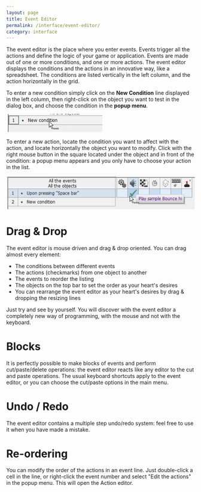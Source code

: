 ```yaml
---
layout: page
title: Event Editor
permalink: /interface/event-editor/
category: interface
---
```


The event editor is the place where you enter events. Events trigger all the actions and define the logic of your game or application. Events are made out of one or more conditions, and one or more actions. The event editor displays the conditions and the actions in an innovative way, like a spreadsheet. The conditions are listed vertically in the left column, and the action horizontally in the grid.


To enter a new condition simply click on the **New Condition** line displayed in the left column, then right-click on the object you want to test in the dialog box, and choose the condition in the **popup menu**.

![](/wiki/assets/Screenshots/New_Condition.png)

To enter a new action, locate the condition you want to affect with the action, and locate horizontally the object you want to modify. Click with the right mouse button in the square located under the object and in front of the condition: a popup menu appears and you only have to choose your action in the list.

![](/wiki/assets/Screenshots/Sound_Event.png)

# Drag & Drop 
The event editor is mouse driven and drag & drop oriented. You can drag almost every element:
* The conditions between different events
* The actions (checkmarks) from one object to another
* The events to reorder the listing
* The objects on the top bar to set the order as your heart's desires
* You can rearrange the event editor as your heart's desires by drag & dropping the resizing lines
 
Just try and see by yourself. You will discover with the event editor a completely new way of programming, with the mouse and not with the keyboard.

# Blocks 
It is perfectly possible to make blocks of events and perform cut/paste/delete operations: the event editor reacts like any editor to the cut and paste operations. The usual keyboard shortcuts apply to the event editor, or you can choose the cut/paste options in the main menu.

# Undo / Redo 
The event editor contains a multiple step undo/redo system: feel free to use it when you have made a mistake.

# Re-ordering 
You can modify the order of the actions in an event line. Just double-click a cell in the line, or right-click the event number and select "Edit the actions" in the popup menu. This will open the Action editor.

